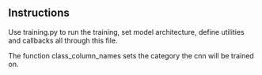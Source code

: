 ## Instructions

Use training.py to run the training, set model architecture, define utilities and callbacks all through this file.

The function class_column_names sets the category the cnn will be trained on.